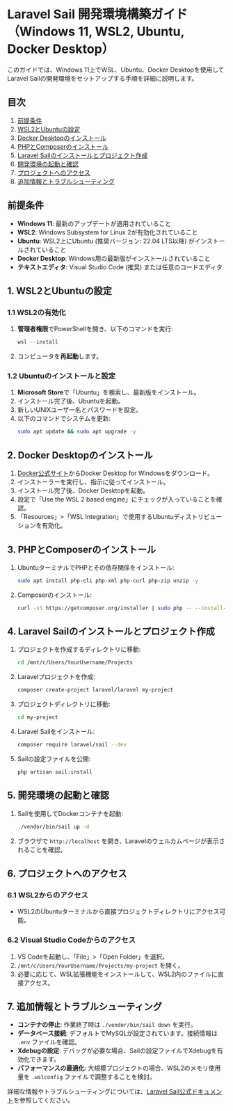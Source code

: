 # Laravel Sail 開発環境構築ガイド（Windows 11, WSL2, Ubuntu, Docker Desktop）

このガイドでは、Windows 11上でWSL、Ubuntu、Docker Desktopを使用してLaravel Sailの開発環境をセットアップする手順を詳細に説明します。

## 目次
1. [前提条件](#前提条件)
2. [WSL2とUbuntuの設定](#1-wsl2とubuntuの設定)
3. [Docker Desktopのインストール](#2-docker-desktopのインストール)
4. [PHPとComposerのインストール](#3-phpとcomposerのインストール)
5. [Laravel Sailのインストールとプロジェクト作成](#4-laravel-sailのインストールとプロジェクト作成)
6. [開発環境の起動と確認](#5-開発環境の起動と確認)
7. [プロジェクトへのアクセス](#6-プロジェクトへのアクセス)
8. [追加情報とトラブルシューティング](#7-追加情報とトラブルシューティング)

## 前提条件

- **Windows 11**: 最新のアップデートが適用されていること
- **WSL2**: Windows Subsystem for Linux 2が有効化されていること
- **Ubuntu**: WSL2上にUbuntu (推奨バージョン: 22.04 LTS以降) がインストールされていること
- **Docker Desktop**: Windows用の最新版がインストールされていること
- **テキストエディタ**: Visual Studio Code (推奨) または任意のコードエディタ

## 1. WSL2とUbuntuの設定

### 1.1 WSL2の有効化

1. **管理者権限**でPowerShellを開き、以下のコマンドを実行:
   ```powershell
   wsl --install
   ```
2. コンピュータを**再起動**します。

### 1.2 Ubuntuのインストールと設定

1. **Microsoft Store**で「Ubuntu」を検索し、最新版をインストール。
2. インストール完了後、Ubuntuを起動。
3. 新しいUNIXユーザー名とパスワードを設定。
4. 以下のコマンドでシステムを更新:
   ```bash
   sudo apt update && sudo apt upgrade -y
   ```

## 2. Docker Desktopのインストール

1. [Docker公式サイト](https://www.docker.com/products/docker-desktop/)からDocker Desktop for Windowsをダウンロード。
2. インストーラーを実行し、指示に従ってインストール。
3. インストール完了後、Docker Desktopを起動。
4. 設定で「Use the WSL 2 based engine」にチェックが入っていることを確認。
5. 「Resources」>「WSL Integration」で使用するUbuntuディストリビューションを有効化。

## 3. PHPとComposerのインストール

1. UbuntuターミナルでPHPとその依存関係をインストール:
   ```bash
   sudo apt install php-cli php-xml php-curl php-zip unzip -y
   ```
2. Composerのインストール:
   ```bash
   curl -sS https://getcomposer.org/installer | sudo php -- --install-dir=/usr/local/bin --filename=composer
   ```

## 4. Laravel Sailのインストールとプロジェクト作成

1. プロジェクトを作成するディレクトリに移動:
   ```bash
   cd /mnt/c/Users/YourUsername/Projects
   ```
2. Laravelプロジェクトを作成:
   ```bash
   composer create-project laravel/laravel my-project
   ```
3. プロジェクトディレクトリに移動:
   ```bash
   cd my-project
   ```
4. Laravel Sailをインストール:
   ```bash
   composer require laravel/sail --dev
   ```
5. Sailの設定ファイルを公開:
   ```bash
   php artisan sail:install
   ```

## 5. 開発環境の起動と確認

1. Sailを使用してDockerコンテナを起動:
   ```bash
   ./vendor/bin/sail up -d
   ```
2. ブラウザで `http://localhost` を開き、Laravelのウェルカムページが表示されることを確認。

## 6. プロジェクトへのアクセス

### 6.1 WSL2からのアクセス

- WSL2のUbuntuターミナルから直接プロジェクトディレクトリにアクセス可能。

### 6.2 Visual Studio Codeからのアクセス

1. VS Codeを起動し、「File」>「Open Folder」を選択。
2. `/mnt/c/Users/YourUsername/Projects/my-project` を開く。
3. 必要に応じて、WSL拡張機能をインストールして、WSL2内のファイルに直接アクセス。

## 7. 追加情報とトラブルシューティング

- **コンテナの停止**: 作業終了時は `./vendor/bin/sail down` を実行。
- **データベース接続**: デフォルトでMySQLが設定されています。接続情報は `.env` ファイルを確認。
- **Xdebugの設定**: デバッグが必要な場合、Sailの設定ファイルでXdebugを有効化できます。
- **パフォーマンスの最適化**: 大規模プロジェクトの場合、WSL2のメモリ使用量を `.wslconfig` ファイルで調整することを検討。

詳細な情報やトラブルシューティングについては、[Laravel Sail公式ドキュメント](https://laravel.com/docs/sail)を参照してください。

